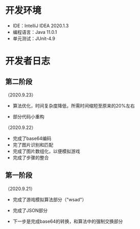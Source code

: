 # 开发环境

- IDE：IntelliJ IDEA 2020.1.3
- 编程语言：Java 11.0.1
- 单元测试：JUnit-4.9



# 开发者日志

## 第二阶段

（2020.9.23）

- 算法优化，时间复杂度降低，所需时间缩短至原来的20%左右

- 部分代码小重构



（2020.9.22）

- 完成了base64编码
- 完了图片识别和匹配
- 完成了图片数组化，以便模拟游戏
- 完成了步骤的整合



## 第一阶段
（2020.9.21）
- 完成了游戏模拟算法部分（"wsad"）
- 完成了JSON部分

- 下一步是完成base64的转换，和算法中的强制交换部分